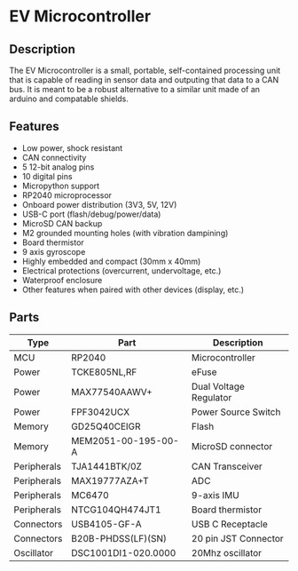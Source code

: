 # EV Microcontroller

## Description

The EV Microcontroller is a small, portable, self-contained
processing unit that is capable of reading in sensor data
and outputing that data to a CAN bus. It is meant to be a
robust alternative to a similar unit made of an arduino and 
compatable shields.

## Features

* Low power, shock resistant
* CAN connectivity
* 5 12-bit analog pins
* 10 digital pins
* Micropython support
* RP2040 microprocessor
* Onboard power distribution (3V3, 5V, 12V)
* USB-C port (flash/debug/power/data)
* MicroSD CAN backup
* M2 grounded mounting holes (with vibration dampining)
* Board thermistor
* 9 axis gyroscope
* Highly embedded and compact (30mm x 40mm)
* Electrical protections (overcurrent, undervoltage, etc.)
* Waterproof enclosure
* Other features when paired with other devices (display, etc.)

## Parts

| Type | Part | Description |
|------|------|-------------|
| MCU |RP2040| Microcontroller |
| Power |TCKE805NL,RF| eFuse |
| Power |MAX77540AAWV+| Dual Voltage Regulator |
| Power |FPF3042UCX| Power Source Switch |
| Memory |GD25Q40CEIGR| Flash |
| Memory |MEM2051-00-195-00-A| MicroSD connector |
| Peripherals |TJA1441BTK/0Z| CAN Transceiver |
| Peripherals |MAX19777AZA+T| ADC |
| Peripherals |MC6470| 9-axis IMU |
| Peripherals |NTCG104QH474JT1| Board thermistor |
| Connectors |USB4105-GF-A| USB C Receptacle |
| Connectors |B20B-PHDSS(LF)(SN)| 20 pin JST Connector |
| Oscillator |DSC1001DI1-020.0000| 20Mhz oscillator |
